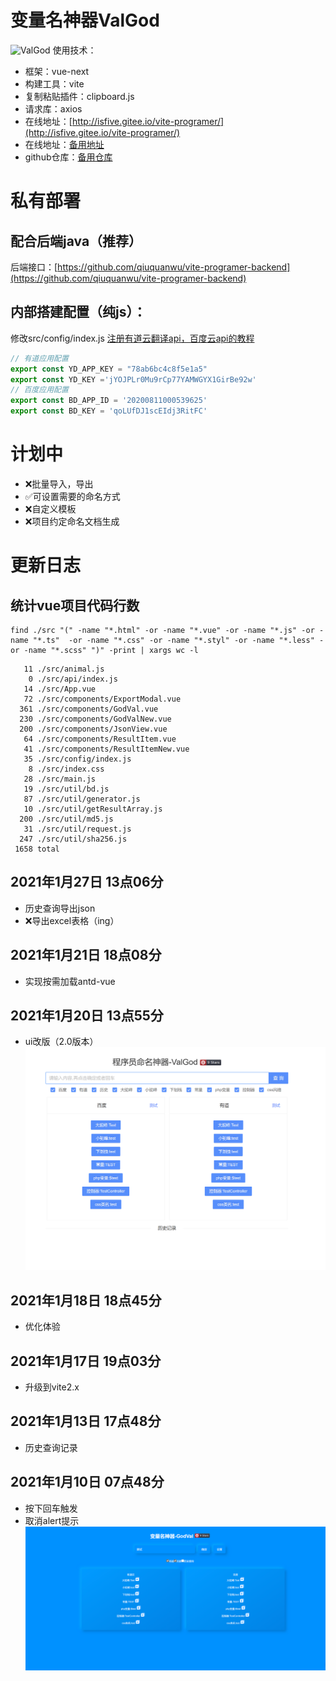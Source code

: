 # 变量名神器ValGod
![ValGod](https://socialify.git.ci/qiuquanwu/ValGod/image?description=1&font=Source%20Code%20Pro&language=1&owner=1&pattern=Plus&stargazers=1&theme=Light)
使用技术：
- 框架：vue-next
- 构建工具：vite
- 复制粘贴插件：clipboard.js
- 请求库：axios
- 在线地址：[http://isfive.gitee.io/vite-programer/](http://isfive.gitee.io/vite-programer/)
- 在线地址：[备用地址](https://valgod.vercel.app/)
- github仓库：[备用仓库](https://github.com/qiuquanwu/ValGod)
# 私有部署
## 配合后端java（推荐）
后端接口：[https://github.com/qiuquanwu/vite-programer-backend](https://github.com/qiuquanwu/vite-programer-backend)

## 内部搭建配置（纯js）：
修改src/config/index.js
[注册有道云翻译api，百度云api的教程](https://github.com/qiuquanwu/vite-programer-backend/blob/master/readme.md)
```javascript
// 有道应用配置
export const YD_APP_KEY = "78ab6bc4c8f5e1a5"
export const YD_KEY ='jYOJPLr0Mu9rCp77YAMWGYX1GirBe92w'
// 百度应用配置
export const BD_APP_ID = '20200811000539625'
export const BD_KEY = 'qoLUfDJ1scEIdj3RitFC'
```
# 计划中
-  ❌批量导入，导出
-  ✅️可设置需要的命名方式
-  ❌自定义模板
-  ❌项目约定命名文档生成
# 更新日志
## 统计vue项目代码行数
```
find ./src "(" -name "*.html" -or -name "*.vue" -or -name "*.js" -or -name "*.ts"  -or -name "*.css" -or -name "*.styl" -or -name "*.less" -or -name "*.scss" ")" -print | xargs wc -l
```
```shell
   11 ./src/animal.js
    0 ./src/api/index.js
   14 ./src/App.vue
   72 ./src/components/ExportModal.vue
  361 ./src/components/GodVal.vue
  230 ./src/components/GodValNew.vue
  200 ./src/components/JsonView.vue
   64 ./src/components/ResultItem.vue
   41 ./src/components/ResultItemNew.vue
   35 ./src/config/index.js
    8 ./src/index.css
   28 ./src/main.js
   19 ./src/util/bd.js
   87 ./src/util/generator.js
   10 ./src/util/getResultArray.js
  200 ./src/util/md5.js
   31 ./src/util/request.js
  247 ./src/util/sha256.js
 1658 total

```
## 2021年1月27日 13点06分
- 历史查询导出json
- ❌导出excel表格（ing）
## 2021年1月21日 18点08分
- 实现按需加载antd-vue
## 2021年1月20日 13点55分
- ui改版（2.0版本）
![](./img/demov3.png)
## 2021年1月18日 18点45分
- 优化体验
## 2021年1月17日 19点03分
- 升级到vite2.x
## 2021年1月13日 17点48分
- 历史查询记录
## 2021年1月10日 07点48分
- 按下回车触发
- 取消alert提示
![](./img/demov1.png)


